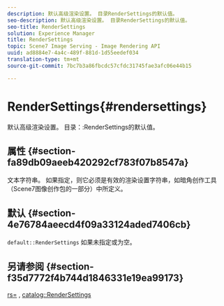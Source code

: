 ```yaml
---
description: 默认高级渲染设置。 目录RenderSettings的默认值。
seo-description: 默认高级渲染设置。 目录RenderSettings的默认值。
seo-title: RenderSettings
solution: Experience Manager
title: RenderSettings
topic: Scene7 Image Serving - Image Rendering API
uuid: ad8884e7-4a4c-489f-881d-1d55eedef034
translation-type: tm+mt
source-git-commit: 7bc7b3a86fbcdc57cfdc31745fae3afc06e44b15

---
```



# RenderSettings{#rendersettings}

默认高级渲染设置。 目录：:RenderSettings的默认值。

## 属性 {#section-fa89db09aeeb420292cf783f07b8547a}

文本字符串。 如果指定，则它必须是有效的渲染设置字符串，如暗角创作工具（Scene7图像创作包的一部分）中所定义。

## 默认 {#section-4e76784aeecd4f09a33124aded7406cb}

`default::RenderSettings` 如果未指定或为空。

## 另请参阅 {#section-f35d7772f4b744d1846331e19ea99173}

[rs=](../../../../../ir-api/http-protocol/image-rendering-api-ref/c-ir-http-protocol-ref/c-ir-http-protocol-command-reference/r-ir-rs.md#reference-d20cefaaa6cd4f449d1591c87959b4cf) , [catalog::RenderSettings](../../../../../ir-api/material-cat/image-rendering-api-ref/c-ir-material-catalog/c-ir-attributes-reference/r-ir-rendersettings.md#reference-f3ae5e18095d40b2a8edef957dd82fbd)
